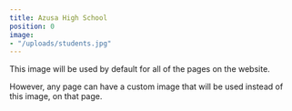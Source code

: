 ```yaml
---
title: Azusa High School
position: 0
image:
- "/uploads/students.jpg"
---
```

This image will be used by default for all of the pages on the website.

However, any page can have a custom image that will be used instead of this image, on that page.
